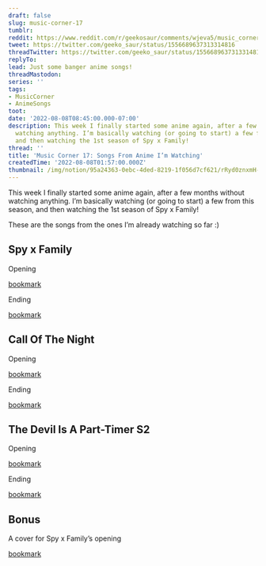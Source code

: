 ```yaml
---
draft: false
slug: music-corner-17
tumblr:
reddit: https://www.reddit.com/r/geekosaur/comments/wjeva5/music_corner_17_songs_from_anime_im_watching/
tweet: https://twitter.com/geeko_saur/status/1556689637313314816
threadTwitter: https://twitter.com/geeko_saur/status/1556689637313314816
replyTo:
lead: Just some banger anime songs!
threadMastodon:
series: ''
tags:
- MusicCorner
- AnimeSongs
toot:
date: '2022-08-08T08:45:00.000-07:00'
description: This week I finally started some anime again, after a few months without
  watching anything. I’m basically watching (or going to start) a few from this season,
  and then watching the 1st season of Spy x Family!
thread: ''
title: 'Music Corner 17: Songs From Anime I’m Watching'
createdTime: '2022-08-08T01:57:00.000Z'
thumbnail: /img/notion/95a24363-0ebc-4ded-8219-1f056d7cf621/rRyd0znxmH-800.jpeg
---
```


This week I finally started some anime again, after a few months without watching anything. I’m basically watching (or going to start) a few from this season, and then watching the 1st season of Spy x Family!

These are the songs from the ones I’m already watching so far :) 

## Spy x Family

Opening

[bookmark](https://www.youtube.com/watch?v=CbH2F0kXgTY)

Ending

[bookmark](https://www.youtube.com/watch?v=D_Oyplmhhv0)

## Call Of The Night

Opening

[bookmark](https://www.youtube.com/watch?v=HRL5Cp_mPeo)

Ending

[bookmark](https://www.youtube.com/watch?v=F6_zbnfxoBA)

## The Devil Is A Part-Timer S2

Opening

[bookmark](https://www.youtube.com/watch?v=HZRM73rImwc)

Ending

[bookmark](https://www.youtube.com/watch?v=i-GVE4lpKkU)

## Bonus

A cover for Spy x Family’s opening

[bookmark](https://www.youtube.com/watch?v=a66UgOlQhHE)
